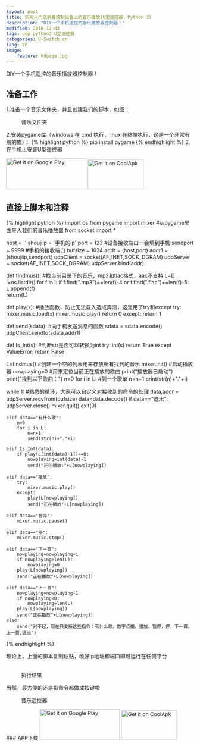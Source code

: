 ```yaml
---
layout: post
title: 实用入门之躺着控制设备上的音乐播放(U型遥控器，Python 3)
description: "DIY一个手机遥控的音乐播放器控制器！"
modified: 2016-12-02
tags: udp python3 U型遥控器
categories: U-Switch.cn
lang: zh
image:
    feature: hdpage.jpg
---
```


DIY一个手机遥控的音乐播放器控制器！

## 准备工作
1.准备一个音乐文件夹，并且创建我们的脚本，如图：
<figure class="half center">
	<a href="{{ site.url }}/images/p2_u_cn/01.png"> <img src="{{ site.url }}/images/p2_u_cn/01.png" alt=""></a>
	<figcaption>音乐文件夹</figcaption>
</figure>

2.安装pygame库（windows 在 cmd 执行，linux 在终端执行，这是一个非常有用的库）：
{% highlight python %}
pip install pygame
{% endhighlight %}
3.在手机上安装U型遥控器

<a href='https://play.google.com/store/apps/details?id=com.typey.tool.uswitch&pcampaignid=MKT-Other-global-all-co-prtnr-py-PartBadge-Mar2515-1'><img alt='Get it on Google Play' src='https://play.google.com/intl/en_us/badges/images/generic/en_badge_web_generic.png' height="83" width="215"/></a>
<a href='https://www.coolapk.com/apk/188229'><img alt='Get it on CoolApk' src='{{ site.url }}/images/coolan.png' height="80" width="150"/></a>

## 直接上脚本和注释

{% highlight python %}
import os
from pygame import mixer #从pygame里面导入我们的音乐播放器
from socket import *


host = ''
shoujiip = '手机的ip'
port = 123	#设备接收端口一会填到手机
sendport = 9999 #手机的接收端口
bufsize = 1024
addr = (host,port)
addr1 = (shoujiip,sendport)
udpClient = socket(AF_INET,SOCK_DGRAM) 
udpServer = socket(AF_INET,SOCK_DGRAM)
udpServer.bind(addr)



def findmus(): #找当前目录下的音乐，mp3和flac格式，aac不支持
    L=[]
    l=os.listdir()
    for f in l:
        if f.find(".mp3")==len(f)-4 or f.find(".flac")==len(f)-5:
            L.append(f)  
    return(L)

def play(x): #播放函数，防止无法载入造成奔溃，这里用了try和except
    try:
        mixer.music.load(x)
        mixer.music.play()
        return 0
    except:
        return 1


def send(sdata): #向手机发送消息的函数
    sdata = sdata.encode()
    udpClient.sendto(sdata,addr1)

def Is_Int(s): #判断str是否可以转换为int
    try: 
        int(s)
        return True
    except ValueError:
        return False

L=findmus() #创建一个空的列表用来存放所有找到的音乐
mixer.init() #启动播放器
nowplaying=0 #用来定位当前正在播放的歌曲
print("播放器已启动")
print("找到以下歌曲：")
n=0
for i in L: #列一个歌单
    n=n+1
    print(str(n)+"."+i)

while 1: #熟悉的循环，大家可以自定义对接收到的命令的处理
    data,addr = udpServer.recvfrom(bufsize)
    data=data.decode()
    if data=="退出":
        udpServer.close()
        mixer.quit()
        exit(0)
        
    elif data=="有什么歌":
        n=0
        for i in L:
            n=n+1
            send(str(n)+"."+i)
            
    elif Is_Int(data):
        if play(L[int(data)-1])==0:
            nowplaying=int(data)-1
            send("正在播放:"+L[nowplaying])
        
    elif data=="播放":
        try:
            mixer.music.play()
        except:
            play(L[nowplaying])
            send("正在播放"+L[nowplaying])

    elif data=="暂停":
        mixer.music.pause()

    elif data=="停":
        mixer.music.stop()

    elif data=="下一首":
        nowplaying=nowplaying+1
        if nowplaying>len(L):
            nowplaying=0
        play(L[nowplaying])
        send("正在播放"+L[nowplaying])

    elif data=="上一首":
        nowplaying=nowplaying-1
        if nowplaying<0:
            nowplaying=len(L)
        play(L[nowplaying])
        send("正在播放"+L[nowplaying])
    else:
        send("对不起，现在只支持这些指令：有什么歌，数字点播，播放，暂停，停，下一首，上一首,退出")

{% endhighlight %}

理论上，上面的脚本复制粘贴，改好ip地址和端口即可运行在任何平台
<figure class="half center">
	<a href="{{ site.url }}/images/p2_u_cn/02.png"> <img src="{{ site.url }}/images/p2_u_cn/02.png" alt=""></a>
	<a href="{{ site.url }}/images/p2_u_cn/03.jpg"> <img src="{{ site.url }}/images/p2_u_cn/03.jpg" alt=""></a>
	<figcaption>执行结果</figcaption>
</figure>
当然，最方便的还是把命令都做成按键啦
<figure class="half center">
	<a href="{{ site.url }}/images/p2_u_cn/04.jpg"> <img src="{{ site.url }}/images/p2_u_cn/04.jpg" alt=""></a>
	<figcaption>音乐遥控器</figcaption>
</figure>
### APP下载
<a href='https://play.google.com/store/apps/details?id=com.typey.tool.uswitch&pcampaignid=MKT-Other-global-all-co-prtnr-py-PartBadge-Mar2515-1'><img alt='Get it on Google Play' src='https://play.google.com/intl/en_us/badges/images/generic/en_badge_web_generic.png' height="83" width="215"/></a>
<a href='https://www.coolapk.com/apk/188229'><img alt='Get it on CoolApk' src='{{ site.url }}/images/coolan.png' height="80" width="150"/></a>